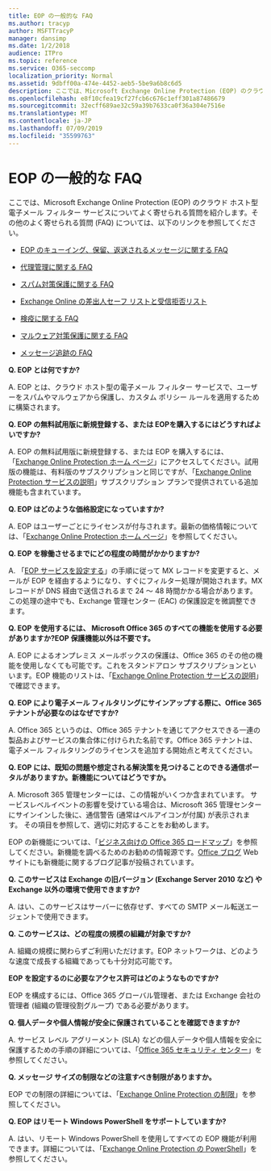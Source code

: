 ```yaml
---
title: EOP の一般的な FAQ
ms.author: tracyp
author: MSFTTracyP
manager: dansimp
ms.date: 1/2/2018
audience: ITPro
ms.topic: reference
ms.service: O365-seccomp
localization_priority: Normal
ms.assetid: 9dbff00a-474e-4452-aeb5-5be9a6b8c6d5
description: ここでは、Microsoft Exchange Online Protection (EOP) のクラウド ホスト型電子メール フィルター サービスについてよく寄せられる質問を紹介します。その他のよく寄せられる質問 (FAQ) については、以下のリンクを参照してください。
ms.openlocfilehash: e8f10cfea19cf27fcb6c676c1eff301a87486679
ms.sourcegitcommit: 32ecff689ae32c59a39b7633ca0f36a304e7516e
ms.translationtype: MT
ms.contentlocale: ja-JP
ms.lasthandoff: 07/09/2019
ms.locfileid: "35599763"
---
```

# <a name="eop-general-faq"></a>EOP の一般的な FAQ

ここでは、Microsoft Exchange Online Protection (EOP) のクラウド ホスト型電子メール フィルター サービスについてよく寄せられる質問を紹介します。その他のよく寄せられる質問 (FAQ) については、以下のリンクを参照してください。
  
- [EOP のキューイング、保留、返送されるメッセージに関する FAQ](eop-queued-deferred-and-bounced-messages-faq.md)
    
- [代理管理に関する FAQ](delegated-administration-faq.md)
    
- [スパム対策保護に関する FAQ](../anti-spam-protection-faq.md)
    
- [Exchange Online の差出人セーフ リストと受信拒否リスト](../safe-sender-and-blocked-sender-lists-faq.md)
    
- [検疫に関する FAQ](../quarantine-faq.md)
    
- [マルウェア対策保護に関する FAQ](../anti-malware-protection-faq-eop.md)
    
- [メッセージ追跡の FAQ](http://technet.microsoft.com/library/aa49e3f9-a5b1-4410-aac2-ddbbf3f5bfb2.aspx)
    
 **Q. EOP とは何ですか?**
  
A. EOP とは、クラウド ホスト型の電子メール フィルター サービスで、ユーザーをスパムやマルウェアから保護し、カスタム ポリシー ルールを適用するために構築されます。
  
 **Q. EOP の無料試用版に新規登録する、または EOPを購入するにはどうすればよいですか?**
  
A. EOP の無料試用版に新規登録する、または EOP を購入するには、「[Exchange Online Protection ホーム ページ](https://go.microsoft.com/fwlink/p/?LinkId=279912)」にアクセスしてください。試用版の機能は、有料版のサブスクリプションと同じですが、「[Exchange Online Protection サービスの説明](https://go.microsoft.com/fwlink/p/?LinkId=320619)」サブスクリプション プランで提供されている追加機能も含まれています。 
  
 **Q. EOP はどのような価格設定になっていますか?**
  
A. EOP はユーザーごとにライセンスが付与されます。最新の価格情報については、「[Exchange Online Protection ホーム ページ](https://go.microsoft.com/fwlink/p/?LinkId=279912)」を参照してください。
  
 **Q. EOP を稼働させるまでにどの程度の時間がかかりますか?**
  
A. 「[EOP サービスを設定する](set-up-your-eop-service.md)」の手順に従って MX レコードを変更すると、メールが EOP を経由するようになり、すぐにフィルター処理が開始されます。MX レコードが DNS 経由で送信されるまで 24 ～ 48 時間かかる場合があります。この処理の途中でも、Exchange 管理センター (EAC) の保護設定を微調整できます。
  
 **Q. EOP を使用するには、 Microsoft Office 365 のすべての機能を使用する必要がありますか?EOP 保護機能以外は不要です。**
  
A. EOP によるオンプレミス メールボックスの保護は、Office 365 のその他の機能を使用しなくても可能です。これをスタンドアロン サブスクリプションといいます。EOP 機能のリストは、「[Exchange Online Protection サービスの説明](https://go.microsoft.com/fwlink/p/?LinkId=320619)」で確認できます。
  
 **Q. EOP により電子メール フィルタリングにサインアップする際に、Office 365 テナントが必要なのはなぜですか?**
  
A. Office 365 というのは、Office 365 テナントを通じてアクセスできる一連の製品およびサービスの集合体に付けられた名前です。Office 365 テナントは、電子メール フィルタリングのライセンスを追加する開始点と考えてください。
  
 **Q. EOP には、既知の問題や想定される解決策を見つけることのできる通信ポータルがありますか。新機能についてはどうですか。**
  
A. Microsoft 365 管理センターには、この情報がいくつか含まれています。 サービスレベルイベントの影響を受けている場合は、Microsoft 365 管理センターにサインインした後に、通信警告 (通常はベルアイコンが付属) が表示されます。 その項目を参照して、適切に対応することをお勧めします。
  
EOP の新機能については、「[ビジネス向けの Office 365 ロードマップ](https://office.microsoft.com/en-us/products/office-365-roadmap-FX104343353.aspx)」を参照してください。新機能を調べるためのお勧めの情報源です。[Office ブログ](https://go.microsoft.com/fwlink/p/?LinkId=392724) Web サイトにも新機能に関するブログ記事が投稿されています。 
  
 **Q. このサービスは Exchange の旧バージョン (Exchange Server 2010 など) や Exchange 以外の環境で使用できますか?**
  
A. はい、このサービスはサーバーに依存せず、すべての SMTP メール転送エージェントで使用できます。
  
 **Q. このサービスは、どの程度の規模の組織が対象ですか?**
  
A. 組織の規模に関わらずご利用いただけます。EOP ネットワークは、どのような速度で成長する組織であっても十分対応可能です。
  
 **EOP を設定するのに必要なアクセス許可はどのようなものですか?**
  
EOP を構成するには、Office 365 グローバル管理者、または Exchange 会社の管理者 (組織の管理役割グループ) である必要があります。
  
 **Q. 個人データや個人情報が安全に保護されていることを確認できますか?**
  
A. サービス レベル アグリーメント (SLA) などの個人データや個人情報を安全に保護するための手順の詳細については、「[Office 365 セキュリティ センター](https://go.microsoft.com/fwlink/p/?LinkId=285405)」を参照してください。
  
 **Q. メッセージ サイズの制限などの注意すべき制限がありますか。**
  
EOP での制限の詳細については、「[Exchange Online Protection の制限](https://go.microsoft.com/fwlink/p/?LinkId=402617)」を参照してください。 
  
 **Q. EOP はリモート Windows PowerShell をサポートしていますか?**
  
A. はい、リモート Windows PowerShell を使用してすべての EOP 機能が利用できます。詳細については、「[Exchange Online Protection の PowerShell](http://technet.microsoft.com/library/f7918a88-774a-405e-945b-bc2f5ee9f748.aspx)」を参照してください。
  

